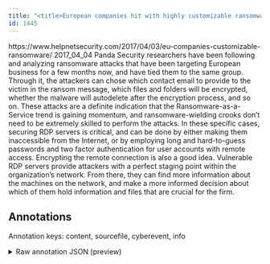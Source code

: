 ```yaml
---
title: "<title>European companies hit with highly customizable ransomware - Help Net Security</title>"
id: 1445
---
```


<title>European companies hit with highly customizable ransomware - Help Net Security</title>
<source> https://www.helpnetsecurity.com/2017/04/03/eu-companies-customizable-ransomware/ </source>
<date> 2017_04_04 </date>
<text>
Panda Security researchers have been following and analyzing ransomware attacks that have been targeting European business for a few months now, and have tied them to the same group.
Through it, the attackers can chose which contact email to provide to the victim in the ransom message, which files and folders will be encrypted, whether the malware will autodelete after the encryption process, and so on.
These attacks are a definite indication that the Ransomware-as-a-Service trend is gaining momentum, and ransomware-wielding crooks don’t need to be extremely skilled to perform the attacks.
In these specific cases, securing RDP servers is critical, and can be done by either making them inaccessible from the Internet, or by employing long and hard-to-guess passwords and two factor authentication for user accounts with remote access.
Encrypting the remote connection is also a good idea.
Vulnerable RDP servers provide attackers with a perfect staging point within the organization’s network.
From there, they can find more information about the machines on the network, and make a more informed decision about which of them hold information and files that are crucial for the firm.
</text>



## Annotations

Annotation keys: content, sourcefile, cyberevent, info

<details>
<summary>Raw annotation JSON (preview)</summary>

```json
{
  "content": "Panda Security researchers have been following and analyzing ransomware attacks that have been targeting European business for a few months now, and have tied them to the same group. Through it, the attackers can chose which contact email to provide to the victim in the ransom message, which files and folders will be encrypted, whether the malware will autodelete after the encryption process, and so on. These attacks are a definite indication that the Ransomware-as-a-Service trend is gaining momentum, and ransomware-wielding crooks don\u2019t need to be extremely skilled to perform the attacks. In these specific cases, securing RDP servers is critical, and can be done by either making them inaccessible from the Internet, or by employing long and hard-to-guess passwords and two factor authentication for user accounts with remote access. Encrypting the remote connection is also a good idea. Vulnerable RDP servers provide attackers with a perfect staging point within the organization\u2019s network. From there, they can find more information about the machines on the network, and make a more informed decision about which of them hold information and files that are crucial for the firm",
  "sourcefile": "1445.txt",
  "cyberevent": {
    "hopper": [
      {
        "index": 0,
        "relation": "Same",
        "events": [
          {
            "index": "E1",
            "type": "Attack",
            "realis": "Actual",
            "nugget": {
              "startOffset": 61,
              "index": "T1",
              "endOffset": 79,
              "text": "ransomware attacks"
            },
            "argument": [
              {
                "index": "T2",
                "external_reference": {
                  "wikidataid": "Q15759639"
                },
                "endOffset": 122,
                "role": {
                  "type": "Victim"
                },
                "text": "European business",
                "startOffset": 105,
                "type": "Organization"
              },
              {
                "index": "T3",
                "text": "a few months now",
                "endOffset": 143,
                "role": {
                  "type": "Time"
                },
                "startOffset": 127,
                "type": "Time"
              }
            ],
            "subtype": "Ransom"
          },
          {
            "index": "E2",
            "type": "Attack",
            "realis": "Other",
            "nugget": {
              "startOffset": 242,
              "index": "T6",
              "endOffset": 249,
              "text": "provide"
            },
            "argument": [
              {
                "index": "T4",
                "text": "the victim",
                "endOffset": 263,
                "role": {
                  "type": "Victim"
                },
                "startOffset": 253,
                "type": "Organization"
              },
              {
                "index": "T7",
                "text": "the attackers",
                "endOffset": 208,
                "role": {
                  "type": "Attacker"
                },
                "startOffset": 195,
                "type": "Person"
              },
              {
                "index": "T5",
                "text": "the ransom message",
                "endOffset": 285,
                "role": {
                  "type": "Tool"
                },
                "startOffset": 267,
                "type": "File"
              },
              {
                "index": "T8",
                "text": "files and folders will be encrypted",
                "endOffset": 328,
                "role": {
                  "CAPEC-Meta": "File Manipulation",
                  "type": "Attack-Pattern",
                  "confidence": 0.8924130797386169
                },
                "startOffset": 293,
                "type": "Capabilities"
              }
    
```
</details>
